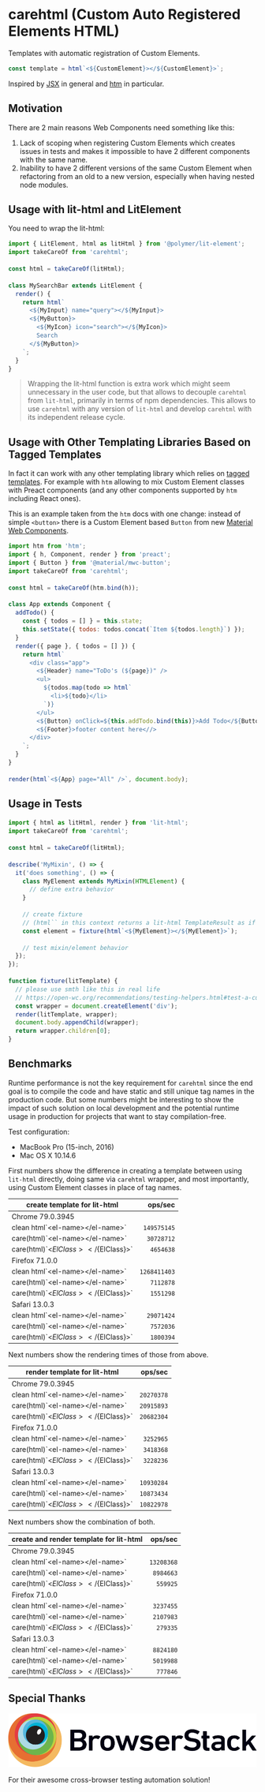 # carehtml (Custom Auto Registered Elements HTML)

Templates with automatic registration of Custom Elements.

```js
const template = html`<${CustomElement}></${CustomElement}>`;
```

Inspired by [JSX](https://reactjs.org/docs/introducing-jsx.html) in general and [htm](https://www.npmjs.com/package/htm) in particular.

## Motivation

There are 2 main reasons Web Components need something like this:
1. Lack of scoping when registering Custom Elements which creates issues in tests and makes it impossible to have 2 different components with the same name.
2. Inability to have 2 different versions of the same Custom Element when refactoring from an old to a new version, especially when having nested node modules.

## Usage with lit-html and LitElement

You need to wrap the lit-html:

```js
import { LitElement, html as litHtml } from '@polymer/lit-element';
import takeCareOf from 'carehtml';

const html = takeCareOf(litHtml);

class MySearchBar extends LitElement {
  render() {
    return html`
      <${MyInput} name="query"></${MyInput}>
      <${MyButton}>
        <${MyIcon} icon="search"></${MyIcon}>
        Search
      </${MyButton}>
    `;
  }
}
```

> Wrapping the lit-html function is extra work which might seem unnecessary in the user code, but that allows to decouple `carehtml` from `lit-html`, primarily in terms of npm dependencies.
This allows to use `carehtml` with any version of `lit-html` and develop `carehtml` with its independent release cycle.

## Usage with Other Templating Libraries Based on Tagged Templates

In fact it can work with any other templating library which relies on [tagged templates](https://developer.mozilla.org/en-US/docs/Web/JavaScript/Reference/Template_literals#Tagged_templates).
For example with `htm` allowing to mix Custom Element classes with Preact components (and any other components supported by `htm` including React ones).

This is an example taken from the `htm` docs with one change: instead of simple `<button>` there is a Custom Element based `Button` from new [Material Web Components](https://github.com/material-components/material-components-web-components).

```js
import htm from 'htm';
import { h, Component, render } from 'preact';
import { Button } from '@material/mwc-button';
import takeCareOf from 'carehtml';

const html = takeCareOf(htm.bind(h));

class App extends Component {
  addTodo() {
    const { todos = [] } = this.state;
    this.setState({ todos: todos.concat(`Item ${todos.length}`) });
  }
  render({ page }, { todos = [] }) {
    return html`
      <div class="app">
        <${Header} name="ToDo's (${page})" />
        <ul>
          ${todos.map(todo => html`
            <li>${todo}</li>
          `)}
        </ul>
        <${Button} onClick=${this.addTodo.bind(this)}>Add Todo</${Button}>
        <${Footer}>footer content here<//>
      </div>
    `;
  }
}

render(html`<${App} page="All" />`, document.body);
```

## Usage in Tests

```js
import { html as litHtml, render } from 'lit-html';
import takeCareOf from 'carehtml';

const html = takeCareOf(litHtml);

describe('MyMixin', () => {
  it('does something', () => {
    class MyElement extends MyMixin(HTMLElement) {
      // define extra behavior
    }

    // create fixture
    // (html`` in this context returns a lit-html TemplateResult as if it was lit-html itself)
    const element = fixture(html`<${MyElement}></${MyElement}>`);

    // test mixin/element behavior
  });
});

function fixture(litTemplate) {
  // please use smth like this in real life
  // https://open-wc.org/recommendations/testing-helpers.html#test-a-custom-element-with-properties
  const wrapper = document.createElement('div');
  render(litTemplate, wrapper);
  document.body.appendChild(wrapper);
  return wrapper.children[0];
}
```

## Benchmarks

Runtime performance is not the key requirement for `carehtml` since the end goal is to compile the code and have static and still unique tag names in the production code.
But some numbers might be interesting to show the impact of such solution on local development and the potential runtime usage in production for projects that want to stay compilation-free.

Test configuration:
- MacBook Pro (15-inch, 2016)
- Mac OS X 10.14.6

First numbers show the difference in creating a template between using `lit-html` directly, doing same via `carehtml` wrapper, and most importantly, using Custom Element classes in place of tag names.

| create template for lit-html            |      ops/sec |
| --------------------------------------- | -----------: |
| Chrome 79.0.3945                        |              |
| clean html\`\<el-name>\</el-name>\`     |  `149575145` |
| care(html)\`\<el-name>\</el-name>\`     |   `30728712` |
| care(html)\`<${ElClass}></${ElClass}>\` |    `4654638` |
| Firefox 71.0.0                          |              |
| clean html\`\<el-name>\</el-name>\`     | `1268411403` |
| care(html)\`\<el-name>\</el-name>\`     |    `7112878` |
| care(html)\`<${ElClass}></${ElClass}>\` |    `1551298` |
| Safari 13.0.3                           |              |
| clean html\`\<el-name>\</el-name>\`     |   `29071424` |
| care(html)\`\<el-name>\</el-name>\`     |    `7572036` |
| care(html)\`<${ElClass}></${ElClass}>\` |    `1800394` |

Next numbers show the rendering times of those from above.

| render template for lit-html            |    ops/sec |
| --------------------------------------- | ---------: |
| Chrome 79.0.3945                        |            |
| clean html\`\<el-name>\</el-name>\`     | `20270378` |
| care(html)\`\<el-name>\</el-name>\`     | `20915893` |
| care(html)\`<${ElClass}></${ElClass}>\` | `20682304` |
| Firefox 71.0.0                          |            |
| clean html\`\<el-name>\</el-name>\`     |  `3252965` |
| care(html)\`\<el-name>\</el-name>\`     |  `3418368` |
| care(html)\`<${ElClass}></${ElClass}>\` |  `3228236` |
| Safari 13.0.3                           |            |
| clean html\`\<el-name>\</el-name>\`     | `10930284` |
| care(html)\`\<el-name>\</el-name>\`     | `10873434` |
| care(html)\`<${ElClass}></${ElClass}>\` | `10822978` |

Next numbers show the combination of both.

| create and render template for lit-html |    ops/sec |
| --------------------------------------- | ---------: |
| Chrome 79.0.3945                        |            |
| clean html\`\<el-name>\</el-name>\`     | `13208368` |
| care(html)\`\<el-name>\</el-name>\`     |  `8984663` |
| care(html)\`<${ElClass}></${ElClass}>\` |   `559925` |
| Firefox 71.0.0                          |            |
| clean html\`\<el-name>\</el-name>\`     |  `3237455` |
| care(html)\`\<el-name>\</el-name>\`     |  `2107983` |
| care(html)\`<${ElClass}></${ElClass}>\` |   `279335` |
| Safari 13.0.3                           |            |
| clean html\`\<el-name>\</el-name>\`     |  `8824180` |
| care(html)\`\<el-name>\</el-name>\`     |  `5019988` |
| care(html)\`<${ElClass}></${ElClass}>\` |   `777846` |

## Special Thanks

[![BrowserStack](./docs/browserstack-logo.svg)](https://www.browserstack.com)

For their awesome cross-browser testing automation solution!

